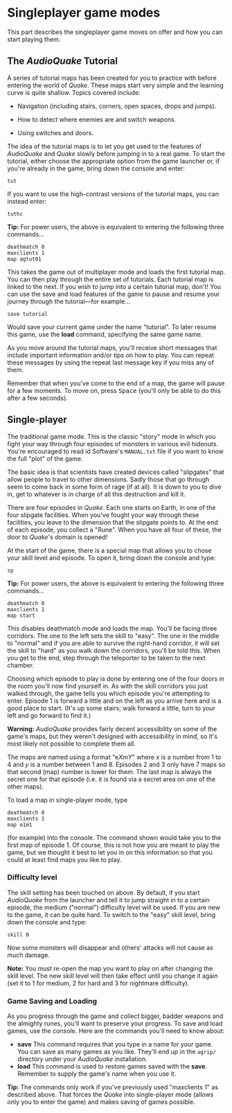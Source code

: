 <a name="singleplayer-game-modes"></a>
# Singleplayer game modes

This part describes the singleplayer game moves on offer and how you can start playing them.

## The *AudioQuake* Tutorial

A series of tutorial maps has been created for you to practice with before entering the world of *Quake*. These maps start very simple and the learning curve is quite shallow. Topics covered include:

  - Navigation (including stairs, corners, open spaces, drops and jumps).

  - How to detect where enemies are and switch weapons.

  - Using switches and doors.

The idea of the tutorial maps is to let you get used to the features of *AudioQuake* and *Quake* slowly before jumping in to a real game. To start the tutorial, either choose the appropriate option from the game launcher or, if you're already in the game, bring down the console and enter:

``` screen
tut

```

If you want to use the high-contrast versions of the tutorial maps, you can instead enter:

```screen
tuthc
```

**Tip:** For power users, the above is equivalent to entering the following three commands…

``` screen
deathmatch 0
maxclients 1
map agtut01

```

This takes the game out of multiplayer mode and loads the first tutorial map. You can then play through the entire set of tutorials. Each tutorial map is linked to the next. If you wish to jump into a certain tutorial map, don't\! You can use the save and load features of the game to pause and resume your journey through the tutorial&mdash;for example…

``` screen
save tutorial

```

Would save your current game under the name "tutorial". To later resume this game, use the **load** command, specifying the same game name.

As you move around the tutorial maps, you'll receive short messages that include important information and/or tips on how to play. You can repeat these messages by using the repeat last message key if you miss any of them.

Remember that when you've come to the end of a map, the game will pause for a few moments. To move on, press <kbd>Space</kbd> (you'll only be able to do this after a few seconds).

## Single-player

The traditional game mode. This is the classic "story" mode in which you fight your way through four episodes of monsters in various evil hideouts. You're encouraged to read id Software's `MANUAL.txt` file if you want to know the full "plot" of the game.

The basic idea is that scientists have created devices called "slipgates" that allow people to travel to other dimensions. Sadly those that go through seem to come back in some form of rage (if at all). It is down to you to dive in, get to whatever is in charge of all this destruction and kill it.

There are four episodes in *Quake*. Each one starts on Earth, in one of the four slipgate facilities. When you've fought your way through these facilities, you leave to the dimension that the slipgate points to. At the end of each episode, you collect a "Rune". When you have all four of these, the door to *Quake*'s domain is opened!

At the start of the game, there is a special map that allows you to chose your skill level and episode. To open it, bring down the console and type:

``` screen
sp

```

**Tip:** For power users, the above is equivalent to entering the following three commands…

``` screen
deathmatch 0
maxclients 1
map start

```

This disables deathmatch mode and loads the map. You'll be facing three corridors. The one to the left sets the skill to "easy". The one in the middle to "normal" and if you are able to survive the right-hand corridor, it will set the skill to "hard" as you walk down the corridors, you'll be told this. When you get to the end, step through the teleporter to be taken to the next chamber.

Choosing which episode to play is done by entering one of the four doors in the room you'll now find yourself in. As with the skill corridors you just walked through, the game tells you which episode you're attempting to enter. Episode 1 is forward a little and on the left as you arrive here and is a good place to start. (It's up some stairs; walk forward a little, turn to your left and go forward to find it.)

**Warning:** *AudioQuake* provides fairly decent accessibility on some of the game's maps, but they weren't designed with accessibility in mind, so it's most likely not possible to complete them all.

The maps are named using a format "e*X*m*Y*" where *x* is a number from 1 to 4 and *y* is a number between 1 and 8. Episodes 2 and 3 only have 7 maps so that second (map) number is lower for them. The last map is always the secret one for that episode (i.e. it is found via a secret area on one of the other maps).

To load a map in single-player mode, type

``` screen
deathmatch 0
maxclients 1
map e1m1

```

(for example) into the console. The command shown would take you to the first map of episode 1. Of course, this is not how you are meant to play the game, but we thought it best to let you in on this information so that you could at least find maps you like to play.

### Difficulty level

The skill setting has been touched on above. By default, if you start *AudioQuake* from the launcher and tell it to jump straight in to a certain episode, the medium ("normal") difficulty level will be used. If you are new to the game, it can be quite hard. To switch to the "easy" skill level, bring down the console and type:

``` screen
skill 0

```

Now some monsters will disappear and others' attacks will not cause as much damage.

**Note:** You must re-open the map you want to play on after changing the skill level. The new skill level will then take effect until you change it again (set it to 1 for medium, 2 for hard and 3 for nightmare difficulty).

### Game Saving and Loading

As you progress through the game and collect bigger, badder weapons and the almighty runes, you'll want to preserve your progress. To save and load games, use the console. Here are the commands you'll need to know about:

* **save** This command requires that you type in a name for your game. You can save as many games as you like. They'll end up in the `agrip/` directory under your *AudioQuake* installation.
* **load** This command is used to restore games saved with the **save**. Remember to supply the game's name when you use it.

**Tip:** The commands only work if you've previously used "maxclients 1" as described above. That forces the *Quake* into single-player mode (allows only you to enter the game) and makes saving of games possible.
